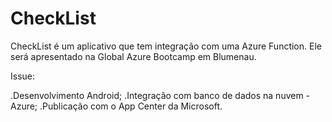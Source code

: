 # CheckList
CheckList é um aplicativo que tem integração com uma Azure Function. Ele será apresentado na Global Azure Bootcamp em Blumenau.

Issue:

.Desenvolvimento Android;
.Integração com banco de dados na nuvem - Azure;
.Publicação com o App Center da Microsoft.
